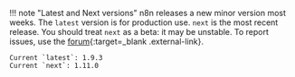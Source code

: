 !!! note "Latest and Next versions"
	n8n releases a new minor version most weeks. The `latest` version is for production use. `next` is the most recent release. You should treat `next` as a beta: it may be unstable. To report issues, use the [forum](https://community.n8n.io/c/questions/12){:target=_blank .external-link}.

	Current `latest`: 1.9.3   
	Current `next`: 1.11.0
